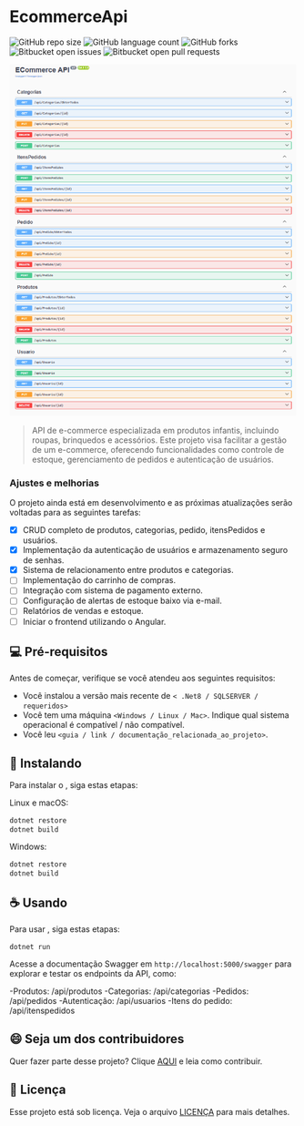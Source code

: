 # EcommerceApi

![GitHub repo size](https://img.shields.io/github/repo-size/pablo-cardoso1/README-template?style=for-the-badge)
![GitHub language count](https://img.shields.io/github/languages/count/pablo-cardoso1/README-template?style=for-the-badge)
![GitHub forks](https://img.shields.io/github/forks/pablo-cardoso1/README-template?style=for-the-badge)
![Bitbucket open issues](https://img.shields.io/bitbucket/issues/pablo-cardoso1/README-template?style=for-the-badge)
![Bitbucket open pull requests](https://img.shields.io/bitbucket/pr-raw/iuricode/README-template?style=for-the-badge)

<img src="ecommerce.png" alt="Foto do Swagger">

> API de e-commerce especializada em produtos infantis, incluindo roupas, brinquedos e acessórios. Este projeto visa facilitar a gestão de um e-commerce, oferecendo funcionalidades como controle de estoque, gerenciamento de pedidos e autenticação de usuários.

### Ajustes e melhorias

O projeto ainda está em desenvolvimento e as próximas atualizações serão voltadas para as seguintes tarefas:

- [x] CRUD completo de produtos, categorias, pedido, itensPedidos e usuários. 
- [x] Implementação da autenticação de usuários e armazenamento seguro de senhas.
- [x] Sistema de relacionamento entre produtos e categorias.
- [ ] Implementação do carrinho de compras.
- [ ] Integração com sistema de pagamento externo.
- [ ] Configuração de alertas de estoque baixo via e-mail.
- [ ] Relatórios de vendas e estoque.
- [ ] Iniciar o frontend utilizando o Angular.

## 💻 Pré-requisitos

Antes de começar, verifique se você atendeu aos seguintes requisitos:

- Você instalou a versão mais recente de `< .Net8 / SQLSERVER / requeridos>`
- Você tem uma máquina `<Windows / Linux / Mac>`. Indique qual sistema operacional é compatível / não compatível.
- Você leu `<guia / link / documentação_relacionada_ao_projeto>`.

## 🚀 Instalando <EcommerceApi>

Para instalar o <EcommerceApi>, siga estas etapas:

Linux e macOS:

```
dotnet restore
dotnet build
```

Windows:

```
dotnet restore
dotnet build
```

## ☕ Usando <EcommerceApi>

Para usar <EcommerceApi>, siga estas etapas:

```
dotnet run
```

Acesse a documentação Swagger em ```http://localhost:5000/swagger``` para explorar e testar os endpoints da API, como:

-Produtos: /api/produtos
-Categorias: /api/categorias
-Pedidos: /api/pedidos
-Autenticação: /api/usuarios
-Itens do pedido: /api/itenspedidos

## 😄 Seja um dos contribuidores

Quer fazer parte desse projeto? Clique [AQUI](CONTRIBUTING.md) e leia como contribuir.

## 📝 Licença

Esse projeto está sob licença. Veja o arquivo [LICENÇA](LICENSE.md) para mais detalhes.

